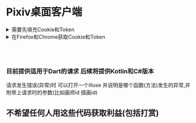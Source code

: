 # Pixiv桌面客户端

<details>
  <summary>需要先填充Cookie和Token</summary><br/>

   ![示例](https://user-images.githubusercontent.com/76673990/115114748-7973bf80-9fc3-11eb-80cf-5823666ce20f.png)

</details>


<details>
  <summary>在Firefox和Chrome获取Cookie和Token</summary><br/>
  
  https://user-images.githubusercontent.com/76673990/115116448-18041e80-9fcc-11eb-9147-773ba23cf2d8.mp4


</details>


<br/><br/>

### 目前提供适用于Dart的请求 后续将提供Kotlin和C#版本


请求发生错误(异常)时 可以打开一个illuse 并说明是哪个函数(方法)发生的异常,并附带上请求时的参数(比如画师id 插画id)



## 不希望任何人用这些代码获取利益(包括打赏)
